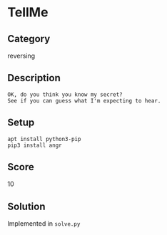 TellMe
======
Category
--------
reversing

Description
-----------
```
OK, do you think you know my secret?
See if you can guess what I'm expecting to hear.
```

Setup
-----
```
apt install python3-pip
pip3 install angr
```

Score
-----
10

Solution
--------
Implemented in `solve.py`
